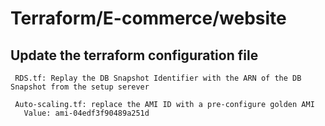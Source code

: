 # Terraform/E-commerce/website

## Update the terraform configuration file
     RDS.tf: Replay the DB Snapshot Identifier with the ARN of the DB Snapshot from the setup serever 
      
     Auto-scaling.tf: replace the AMI ID with a pre-configure golden AMI
       Value: ami-04edf3f90489a251d
      

